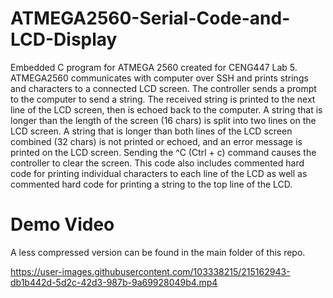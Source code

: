 # ATMEGA2560-Serial-Code-and-LCD-Display
Embedded C program for ATMEGA 2560 created for CENG447 Lab 5. ATMEGA2560 communicates with computer over SSH and prints strings and characters to a connected LCD screen. The controller sends a prompt to the computer to send a string. The received string is printed to the next line of the LCD screen, then is echoed back to the computer. A string that is longer than the length of the screen (16 chars) is split into two lines on the LCD screen. A string that is longer than both lines of the LCD screen combined (32 chars) is not printed or echoed, and an error message is printed on the LCD screen. Sending the ^C (Ctrl + c) command causes the controller to clear the screen. This code also includes commented hard code for printing individual characters to each line of the LCD as well as commented hard code for printing a string to the top line of the LCD.

# Demo Video
A less compressed version can be found in the main folder of this repo.

https://user-images.githubusercontent.com/103338215/215162943-db1b442d-5d2c-42d3-987b-9a69928049b4.mp4

